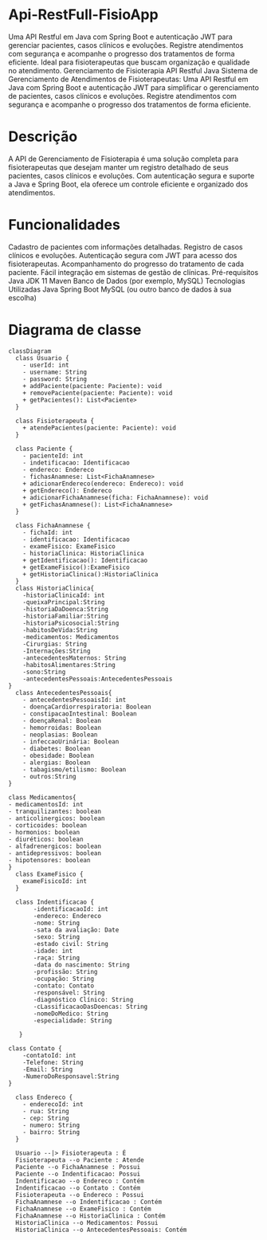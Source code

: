 # Api-RestFull-FisioApp
Uma API Restful em Java com Spring Boot e autenticação JWT para gerenciar pacientes, casos clínicos e evoluções. Registre atendimentos com segurança e acompanhe o progresso dos tratamentos de forma eficiente. Ideal para fisioterapeutas que buscam organização e qualidade no atendimento.
Gerenciamento de Fisioterapia API Restful Java
Sistema de Gerenciamento de Atendimentos de Fisioterapeutas: Uma API Restful em Java com Spring Boot e autenticação JWT para simplificar o gerenciamento de pacientes, casos clínicos e evoluções. Registre atendimentos com segurança e acompanhe o progresso dos tratamentos de forma eficiente.

# Descrição
A API de Gerenciamento de Fisioterapia é uma solução completa para fisioterapeutas que desejam manter um registro detalhado de seus pacientes, casos clínicos e evoluções. Com autenticação segura e suporte a Java e Spring Boot, ela oferece um controle eficiente e organizado dos atendimentos.

# Funcionalidades
Cadastro de pacientes com informações detalhadas.
Registro de casos clínicos e evoluções.
Autenticação segura com JWT para acesso dos fisioterapeutas.
Acompanhamento do progresso do tratamento de cada paciente.
Fácil integração em sistemas de gestão de clínicas.
Pré-requisitos
Java JDK 11
Maven
Banco de Dados (por exemplo, MySQL)
Tecnologias Utilizadas
Java
Spring Boot
MySQL (ou outro banco de dados à sua escolha)

# Diagrama de classe 
```mermaid
classDiagram
  class Usuario {
    - userId: int
    - username: String
    - password: String
    + addPaciente(paciente: Paciente): void
    + removePaciente(paciente: Paciente): void
    + getPacientes(): List<Paciente>
  }

  class Fisioterapeuta {
    + atendePacientes(paciente: Paciente): void
  }

  class Paciente {
    - pacienteId: int
    - indetificacao: Identificacao
    - endereco: Endereco
    - fichasAnamnese: List<FichaAnamnese>
    + adicionarEndereco(endereco: Endereco): void
    + getEndereco(): Endereco
    + adicionarFichaAnamnese(ficha: FichaAnamnese): void
    + getFichasAnamnese(): List<FichaAnamnese>
  }

  class FichaAnamnese {
    - fichaId: int
    - identificacao: Identificacao
    - exameFisico: ExameFisico
    - historiaClinica: HistoriaClinica
    + getIdentificacao(): Identificacao
    + getExameFisico():ExameFisico
    + getHistoriaClinica():HistoriaClinica
  }
  class HistoriaClinica{
    -historiaClinicaId: int
    -queixaPrincipal:String
    -historiaDaDoenca:String
    -historiaFamiliar:String 
    -historiaPsicosocial:String 
    -habitosDeVida:String
    -medicamentos: Medicamentos
    -Cirurgias: String
    -Internações:String
    -antecedentesMaternos: String
    -habitosAlimentares:String
    -sono:String
    -antecedentesPessoais:AntecedentesPessoais
}
  class AntecedentesPessoais{
    - antecedentesPessoaisId: int
    - doençaCardiorrespiratoria: Boolean
    - constipacaoIntestinal: Boolean
    - doençaRenal: Boolean
    - hemorroidas: Boolean
    - neoplasias: Boolean
    - infeccaoUrinária: Boolean
    - diabetes: Boolean
    - obesidade: Boolean
    - alergias: Boolean
    - tabagismo/etilismo: Boolean
    - outros:String
}

class Medicamentos{
- medicamentosId: int
- tranquilizantes: boolean
- anticolinergicos: boolean
- corticoides: boolean
- hormonios: boolean
- diuréticos: boolean
- alfadrenergicos: boolean
- antidepressivos: boolean
- hipotensores: boolean
}
  class ExameFisico {
    exameFisicoId: int
  }

  class Indentificacao {
       -identificacaoId: int
       -endereco: Endereco
       -nome: String
       -sata da avaliação: Date
       -sexo: String
       -estado civil: String
       -idade: int
       -raça: String
       -data do nascimento: String
       -profissão: String 
       -ocupação: String
       -contato: Contato
       -responsável: String
       -diagnóstico Clínico: String
       -cLassificacaoDasDoencas: String
       -nomeDoMedico: String
       -especialidade: String

   }

class Contato {
    -contatoId: int
    -Telefone: String 
    -Email: String
    -NumeroDoResponsavel:String
}

  class Endereco {
    - enderecoId: int
    - rua: String
    - cep: String
    - numero: String
    - bairro: String
  }

  Usuario --|> Fisioterapeuta : É
  Fisioterapeuta --o Paciente : Atende
  Paciente --o FichaAnamnese : Possui
  Paciente --o Indentificacao: Possui
  Indentificacao --o Endereco : Contém
  Indentificacao --o Contato : Contém
  Fisioterapeuta --o Endereco : Possui
  FichaAnamnese --o Indentificacao : Contém
  FichaAnamnese --o ExameFisico : Contém
  FichaAnamnese --o HistoriaClinica : Contém
  HistoriaClinica --o Medicamentos: Possui
  HistoriaClinica --o AntecedentesPessoais: Contém
  
  



```
